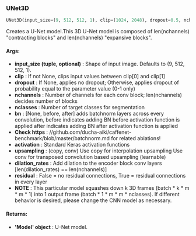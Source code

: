 

### UNet3D
```python
UNet3D(input_size=(9, 512, 512, 1), clip=(1024, 2048), dropout=0.5, nchannels=(32, 64, 128, 256), nclasses=1, bn=None, activation=<function <lambda> at 0x7f4d50021c80>, upsampling='copy', dilation_rates=(1, 1, 1, 1), residual=False)
```
Creates a U-Net model.This 3D U-Net model is composed of len(nchannels) "contracting blocks" and len(nchannels) "expansive blocks".

#### Args:

* **input_size (tuple, optional)** :  Shape of input image. Defaults to (9, 512, 512, 1).
* **clip** :  If not None, clips input values between clip[0] and clip[1]
* **dropout** :  If None, applies no dropout; Otherwise, applies dropout of probability equal             to the parameter value (0-1 only)
* **nchannels** :  Number of channels for each conv block; len(nchannels) decides number of blocks
* **nclasses** :  Number of target classes for segmentation
* **bn** :  [None, before, after] adds batchnorm layers across every convolution,        before indicates adding BN before activation function is applied        after indicates adding BN after activation function is applied
* **Check https** : //github.com/ducha-aiki/caffenet-benchmark/blob/master/batchnorm.md for related ablations!
* **activation** :  Standard Keras activation functions
* **upsampling** :  (copy, conv) Use copy for interpolation upsampling                     Use conv for transposed convolution based upsampling (learnable)
* **dilation_rates** :  Add dilation to the encoder block conv layers [len(dilation_rates) == len(nchannels)]
* **residual** :  False = no residual connections, True = residual connections in every layer
* **NOTE** :  This particular model squashes down k 3D frames (batch * k * m * m * 1) into          1 output frame (batch * 1 * m * m * nclasses).          If different behavior is desired, please change the CNN model as necessary.

#### Returns:

* **'Model' object** :  U-Net model.